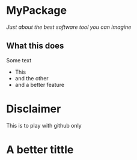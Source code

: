 # MyPackage

*Just about the best software tool you can imagine*

## What this does

Some text

* This
* and the other
* and a better feature

# Disclaimer
This is to play with github only


# A better tittle


